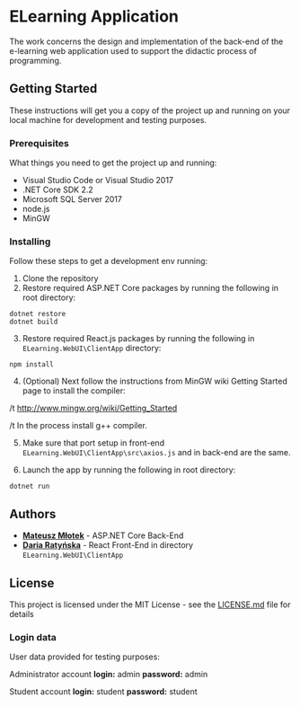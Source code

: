 # ELearning Application

The work concerns the design and implementation of the back-end of the e-learning web application used to support the didactic process of programming.

## Getting Started

These instructions will get you a copy of the project up and running on your local machine for development and testing purposes.

### Prerequisites

What things you need to get the project up and running:

* Visual Studio Code or Visual Studio 2017
* .NET Core SDK 2.2
* Microsoft SQL Server 2017
* node.js
* MinGW

### Installing

Follow these steps to get a development env running:

1. Clone the repository
2. Restore required ASP.NET Core packages by running the following in root directory:

```
dotnet restore
dotnet build
```

3. Restore required React.js packages by running the following in `ELearning.WebUI\ClientApp` directory:

```
npm install
```

4. (Optional) Next follow the instructions from MinGW wiki Getting Started page to install the compiler:

/t http://www.mingw.org/wiki/Getting_Started

/t In the process install g++ compiler.

5. Make sure that port setup in front-end `ELearning.WebUI\ClientApp\src\axios.js` and in back-end are the same. 

6. Launch the app by running the following in root directory:

```
dotnet run
```

## Authors

* **[Mateusz Młotek](https://github.com/MKafar)** - ASP.NET Core Back-End
* **[Daria Ratyńska](https://github.com/peacchy)** - React Front-End in directory `ELearning.WebUI\ClientApp`

## License

This project is licensed under the MIT License - see the [LICENSE.md](LICENSE.md) file for details

### Login data

User data provided for testing purposes:

Administrator account
  **login:** admin
  **password:** admin 

Student account
  **login:** student
  **password:** student

